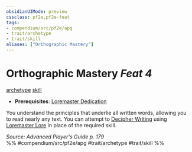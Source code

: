 ```yaml
---
obsidianUIMode: preview
cssclass: pf2e,pf2e-feat
tags:
- compendium/src/pf2e/apg
- trait/archetype
- trait/skill
aliases: ["Orthographic Mastery"]
---
```

# Orthographic Mastery  *Feat 4*  
[archetype](archetype.md "Archetype Feat Trait")  [skill](skill.md "Skill Feat Trait")  

- **Prerequisites**: [Loremaster Dedication](loremaster-dedication-apg.md)

You understand the principles that underlie all written words, allowing you to read nearly any text. You can attempt to [Decipher Writing](decipher-writing.md) using [Loremaster Lore](skills.md#Lore) in place of the required skill.

*Source: Advanced Player's Guide p. 179*  
%% #compendium/src/pf2e/apg #trait/archetype #trait/skill %%